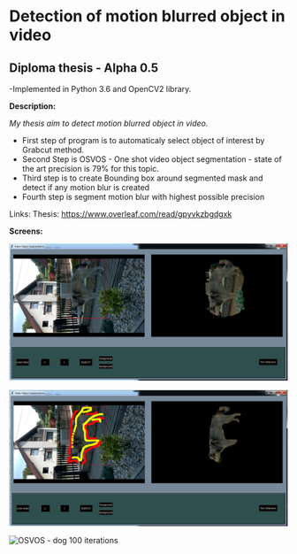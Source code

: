 
# Detection of motion blurred object in video 

## Diploma thesis - Alpha 0.5 

-Implemented in Python 3.6 and OpenCV2 library.


**Description:**

*My thesis aim to detect motion blurred object in video.*
* First step of program is to automaticaly select object of interest by Grabcut method.
* Second Step is OSVOS - One shot video object segmentation - state of the art precision is  79% for this topic. 
* Third step is to create Bounding box around segmented mask and detect if any motion blur is created
* Fourth step is segment motion blur with highest possible precision  

Links:
Thesis: https://www.overleaf.com/read/gpyvkzbgdgxk

**Screens:**

![GUI of application](https://github.com/sarvasrobert/Diploma/blob/master/a.png?raw=true)

![GrabCut 1st object extraction step - setting rectangle](https://github.com/sarvasrobert/Diploma/blob/master/b.png?raw=true)
	
![OSVOS - dog 100 iterations](https://github.com/sarvasrobert/Diploma/blob/master/dog_100.gif?raw=true)
